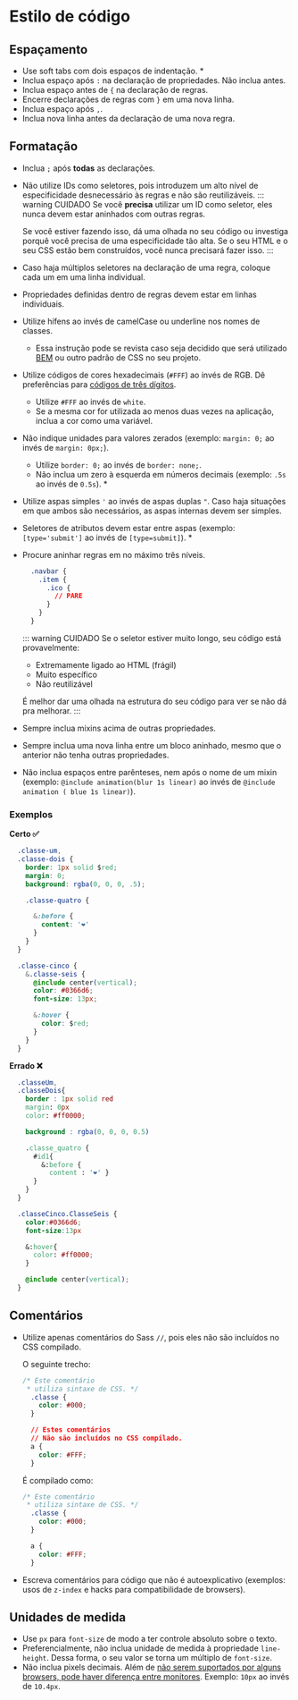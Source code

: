 # Estilo de código

## Espaçamento

* Use soft tabs com dois espaços de indentação. \*
* Inclua espaço após `:` na declaração de propriedades. Não inclua antes.
* Inclua espaço antes de `{` na declaração de regras.
* Encerre declarações de regras com `}` em uma nova linha.
* Inclua espaço após `,`.
* Inclua nova linha antes da declaração de uma nova regra.

## Formatação

* Inclua `;` após **todas** as declarações.
* Não utilize IDs como seletores, pois introduzem um alto nível de especificidade desnecessário às regras e não são reutilizáveis. ::: warning CUIDADO Se você **precisa** utilizar um ID como seletor, eles nunca devem estar aninhados com outras regras.

  Se você estiver fazendo isso, dá uma olhada no seu código ou investiga porquê você precisa de uma especificidade tão alta. Se o seu HTML e o seu CSS estão bem construídos, você nunca precisará fazer isso. :::

* Caso haja múltiplos seletores na declaração de uma regra, coloque cada um em uma linha individual.
* Propriedades definidas dentro de regras devem estar em linhas individuais.
* Utilize hífens ao invés de camelCase ou underline nos nomes de classes.
  * Essa instrução pode se revista caso seja decidido que será utilizado [BEM](https://css-tricks.com/bem-101/) ou outro padrão de CSS no seu projeto.
* Utilize códigos de cores hexadecimais \(`#FFF`\) ao invés de RGB. Dê preferências para [códigos de três dígitos](https://www.quackit.com/css/color/values/css_hex_color_notation_3_digits.cfm).
  * Utilize `#FFF` ao invés de `white`.
  * Se a mesma cor for utilizada ao menos duas vezes na aplicação, inclua a cor como uma variável.
* Não indique unidades para valores zerados \(exemplo: `margin: 0;` ao invés de `margin: 0px;`\).
  * Utilize `border: 0;` ao invés de `border: none;`.
  * Não inclua um zero à esquerda em números decimais \(exemplo: `.5s` ao invés de `0.5s`\). \*
* Utilize aspas simples `'` ao invés de aspas duplas `"`. Caso haja situações em que ambos são necessários, as aspas internas devem ser simples.
* Seletores de atributos devem estar entre aspas \(exemplo: `[type='submit']` ao invés de `[type=submit]`\). \*
* Procure aninhar regras em no máximo três níveis.

  ```css
    .navbar {
      .item {
        .ico {
          // PARE
        }
      }
    }
  ```

  ::: warning CUIDADO Se o seletor estiver muito longo, seu código está provavelmente:

  * Extremamente ligado ao HTML \(frágil\)
  * Muito específico
  * Não reutilizável

  É melhor dar uma olhada na estrutura do seu código para ver se não dá pra melhorar. :::

* Sempre inclua mixins acima de outras propriedades.
* Sempre inclua uma nova linha entre um bloco aninhado, mesmo que o anterior não tenha outras propriedades.
* Não inclua espaços entre parênteses, nem após o nome de um mixin \(exemplo: `@include animation(blur 1s linear)` ao invés de `@include animation ( blue 1s linear)`\).

### Exemplos

**Certo ✅**

```css
  .classe-um,
  .classe-dois {
    border: 1px solid $red;
    margin: 0;
    background: rgba(0, 0, 0, .5);

    .classe-quatro {

      &:before {
        content: '❤️'
      }
    }
  }

  .classe-cinco {
    &.classe-seis {
      @include center(vertical);
      color: #0366d6;
      font-size: 13px;

      &:hover {
        color: $red;
      }
    }
  }
```

**Errado ❌**

```css
  .classeUm,
  .classeDois{
    border : 1px solid red
    margin: 0px
    color: #ff0000;

    background : rgba(0, 0, 0, 0.5)

    .classe_quatro {
      #id1{
        &:before {
          content : '❤️' }
      }
    }
  }

  .classeCinco.ClasseSeis {
    color:#0366d6;
    font-size:13px

    &:hover{
      color: #ff0000;
    }

    @include center(vertical);
  }
```

## Comentários

* Utilize apenas comentários do Sass `//`, pois eles não são incluídos no CSS compilado.

  O seguinte trecho:

  ```css
  /* Este comentário
   * utiliza sintaxe de CSS. */
    .classe { 
      color: #000; 
    }

    // Estes comentários
    // Não são incluídos no CSS compilado.
    a { 
      color: #FFF; 
    }
  ```

  É compilado como:

  ```css
  /* Este comentário
   * utiliza sintaxe de CSS. */
    .classe { 
      color: #000; 
    }

    a { 
      color: #FFF; 
    }
  ```

* Escreva comentários para código que não é autoexplicativo \(exemplos: usos de `z-index` e hacks para compatibilidade de browsers\).

## Unidades de medida

* Use `px` para `font-size` de modo a ter controle absoluto sobre o texto.
* Preferencialmente, não inclua unidade de medida à propriedade `line-height`. Dessa forma, o seu valor se torna um múltiplo de `font-size`.
* Não inclua pixels decimais. Além de [não serem suportados por alguns browsers, pode haver diferença entre monitores](https://stackoverflow.com/a/4309051). Exemplo: `10px` ao invés de `10.4px`.

